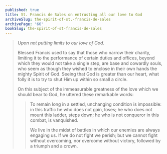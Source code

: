```yaml
---
published: true
title: St. Francis de Sales on entrusting all our love to God
archiveSlug: the-spirit-of-st.-francis-de-sales
archivePage: '66'
bookSlug: the-spirit-of-st-francis-de-sales
---
```


> *Upon not putting limits to our love of God.*
>
> Blessed Francis used to say that those who narrow their charity, limiting it to the performance of certain duties and offices, beyond which they would not take a single step, are base and cowardly souls, who seem as though they wished to enclose in their own hands the mighty Spirit of God. Seeing that God is greater than our heart, what folly it is to try to shut Him up within so small a circle.
>
> On this subject of the immeasurable greatness of the love which we should bear to God, he uttered these remarkable words:
>
>> To remain long in a settled, unchanging condition is impossible: in this traffic he who does not gain, loses; he who does not mount this ladder, steps down; he who is not conqueror in this combat, is vanquished.
>>
>> We live in the midst of battles in which our enemies are always engaging us. If we do not fight we perish; but we cannot fight without overcoming, nor overcome without victory, followed by a triumph and a crown.
